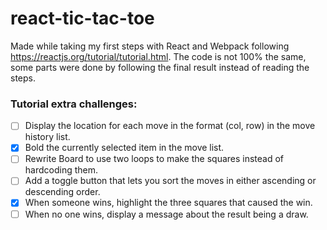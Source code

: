 # react-tic-tac-toe

Made while taking my first steps with React and Webpack following https://reactjs.org/tutorial/tutorial.html.
The code is not 100% the same, some parts were done by following the final result instead of reading the steps.


### Tutorial extra challenges:

- [ ] Display the location for each move in the format (col, row) in the move history list.
- [X] Bold the currently selected item in the move list.
- [ ] Rewrite Board to use two loops to make the squares instead of hardcoding them.
- [ ] Add a toggle button that lets you sort the moves in either ascending or descending order.
- [X] When someone wins, highlight the three squares that caused the win.
- [ ] When no one wins, display a message about the result being a draw.
